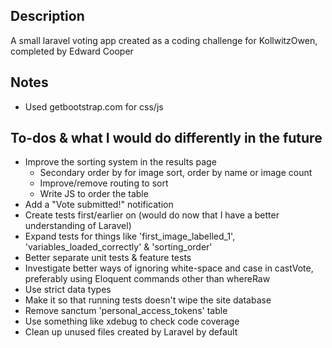 ## Description
A small laravel voting app created as a coding challenge for KollwitzOwen, completed by Edward Cooper

## Notes
- Used getbootstrap.com for css/js

## To-dos & what I would do differently in the future
- Improve the sorting system in the results page
    - Secondary order by for image sort, order by name or image count
    - Improve/remove routing to sort
    - Write JS to order the table
- Add a "Vote submitted!" notification
- Create tests first/earlier on (would do now that I have a better understanding of Laravel)
- Expand tests for things like 'first_image_labelled_1', 'variables_loaded_correctly' & 'sorting_order'
- Better separate unit tests & feature tests
- Investigate better ways of ignoring white-space and case in castVote, preferably using Eloquent commands other than whereRaw
- Use strict data types
- Make it so that running tests doesn't wipe the site database
- Remove sanctum 'personal_access_tokens' table
- Use something like xdebug to check code coverage
- Clean up unused files created by Laravel by default

